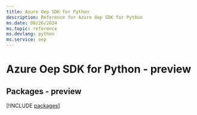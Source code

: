 ```yaml
---
title: Azure Oep SDK for Python
description: Reference for Azure Oep SDK for Python
ms.date: 08/26/2024
ms.topic: reference
ms.devlang: python
ms.service: oep
---
```

# Azure Oep SDK for Python - preview
## Packages - preview
[!INCLUDE [packages](oep-index.md)]